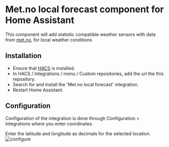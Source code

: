 # Met.no local forecast component for Home Assistant

This component will add statistic compatible weather sensors with data from [met.no](https://www.met.no/), for local weather conditions

## Installation

- Ensure that [HACS](https://hacs.xyz/) is installed.
- In HACS / Integrations / menu / Custom repositories, add the url the this repository.
- Search for and install the 'Met.no local forecast' integration.
- Restart Home Assistant.

## Configuration

Configuration of the integration is done through Configuration > Integrations where you enter coordinates.

Enter the latitude and longitude as decimals for the selected location.
![configure](https://raw.githubusercontent.com/toringer/home-assistant-met-local-forecast/master/configure.png)
